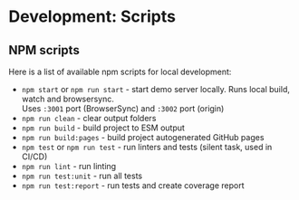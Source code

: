 # Development: Scripts

## NPM scripts

Here is a list of available npm scripts for local development:

- `npm start` or `npm run start` - start demo server locally. Runs local build, watch and browsersync.  
  Uses `:3001` port (BrowserSync) and `:3002` port (origin)
- `npm run clean` - clear output folders
- `npm run build` - build project to ESM output
- `npm run build:pages` - build project autogenerated GitHub pages
- `npm test` or `npm run test` - run linters and tests (silent task, used in CI/CD)
- `npm run lint` - run linting
- `npm run test:unit` - run all tests
- `npm run test:report` - run tests and create coverage report

